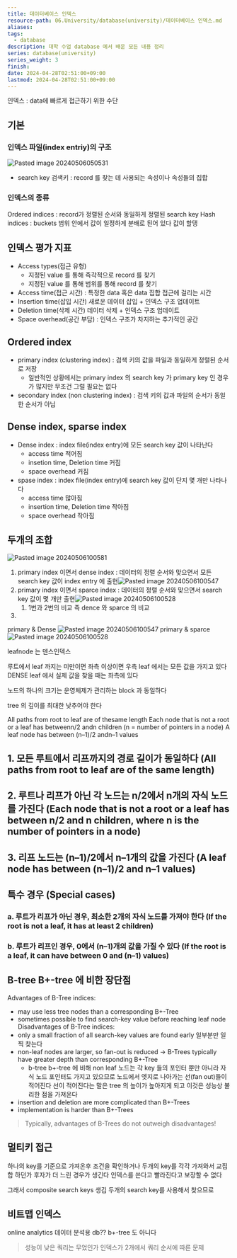 ```yaml
---
title: 데이터베이스 인덱스
resource-path: 06.University/database(university)/데이터베이스 인덱스.md
aliases:
tags:
  - database
description: 대학 수업 database 에서 배운 모든 내용 정리
series: database(university)
series_weight: 3
finish:
date: 2024-04-28T02:51:00+09:00
lastmod: 2024-04-28T02:51:00+09:00
---
```

인덱스 : data에 빠르게 접근하기 위한 수단

## 기본
### 인덱스 파일(index entriy)의 구조
![Pasted image 20240506050531](../../08.media/20240506050531.png)
- search key 검색키 : record 를 찾는 데 사용되는 속성이나 속성들의 집합
### 인덱스의 종류
Ordered indices : record가 정렬된 순서와 동일하게 정렬된 search key
Hash indices : buckets 범위 안에서 값이 일정하게 분배로 된어 있다 값이 할댕


## 인덱스 평가 지표
- Access types(접근 유형)
	-  지정된 value 를 통해 즉각적으로 record 를 찾기
	-  지정된 value 를 통해 범위를 통해 record 를 찾기
- Access time(접근 시간) : 특정한 data 혹은 data 집합 접근에 걸리는 시간
- Insertion time(삽입 시간) 새로운 데이터 삽입 + 인덱스 구조 업데이트
- Deletion time(삭제 시간) 데이터 삭제 + 인덱스 구조 업데이트
- Space overhead(공간 부담) : 인덱스 구조가 차지하는 추가적인 공간

## Ordered index
- primary index (clustering index) : 검색 키의 값을 파일과 동일하게 정렬된 순서로 저장
	- 일반적인 상황에서는 primary index 의 search key 가 primary key 인 경우가 많지만 무조건 그럴 필요는 없다
- secondary index (non clustering index) : 검색 키의 값과 파일의 순서가 동일한 순서가 아님

## Dense index, sparse index
- Dense index : index file(index entry)에 모든 search key 값이 나타난다
	- access time 적어짐
	- insetion time, Deletion time 커짐
	- space overhead 커짐
- spase index : index file(index entry)에 search key 값이 단지 몇 개만 나타나다
	- access time 많아짐
	- insertion time, Deletion time 작아짐
	- space overhead 작아짐


## 두개의 조합
![Pasted image 20240506100581](../../08.media/20240506100581.png)



1. primary index 이면서 dense index : 데이터의 정렬 순서와 맞으면서 모든 search key 값이 index entry 에 출현![Pasted image 20240506100547](../../08.media/20240506100547.png)
2. primary index 이면서 sparce index : 데이터의 정렬 순서와 맞으면서 search key 값이 몇 개만 출현![Pasted image 20240506100528](../../08.media/20240506100528.png)
	1. 1번과 2번의 비교 즉 dence 와 sparce 의 비교 
3.  

primary & Dense
![Pasted image 20240506100547](../../08.media/20240506100547.png)
primary & sparce
![Pasted image 20240506100528](../../08.media/20240506100528.png)




leafnode 는 덴스인덱스

루트에서 leaf 까지는 미만이면 좌측 이상이면 우측
leaf 에서는 모든 값을 가지고 있다 DENSE
leaf 에서 실제 값을 찾을 때는 좌측에 있다


노드의 하나의 크기는 운영체제가 관리하는 block 과 동일하다



tree 의 깊이를 최대한 낮추어야 한다

All paths from root to leaf are of thesame length
Each node that is not a root or a leaf has betweenn/2 andn children (n = number of pointers in a node)
A leaf node has between (n–1)/2 andn–1 values






## 1. 모든 루트에서 리프까지의 경로 길이가 동일하다 (All paths from root to leaf are of the same length)

## 2. 루트나 리프가 아닌 각 노드는 n/2에서 n개의 자식 노드를 가진다 (Each node that is not a root or a leaf has between n/2 and n children, where n is the number of pointers in a node)
## 3. 리프 노드는 (n–1)/2에서 n–1개의 값을 가진다 (A leaf node has between (n–1)/2 and n–1 values)

## 특수 경우 (Special cases)

### a. 루트가 리프가 아닌 경우, 최소한 2개의 자식 노드를 가져야 한다 (If the root is not a leaf, it has at least 2 children)

### b. 루트가 리프인 경우, 0에서 (n–1)개의 값을 가질 수 있다 (If the root is a leaf, it can have between 0 and (n–1) values)

















## B-tree B+-tree 에 비한 장단점

Advantages of B-Tree indices:
- may use less tree nodes than a corresponding B+-Tree
- sometimes possible to find search-key value before reaching leaf node
Disadvantages of B-Tree indices:
- only a small fraction of all search-key values are found early 일부분만 일찍 찾는다
- non-leaf nodes are larger, so fan-out is reduced → B-Trees typically have greater depth than corresponding B+-Tree 
	- b-tree b+-tree 에 비해 non leaf 노드는 각 key 들의 포인터 뿐만 아니라 자식 노드 포인터도 가지고 있으므로 노드에서 엣지로 나아가는 선(fan out)들이 적어진다 선이 적어진다는 말은 tree 의 높이가 높아지게 되고 이것은 성능상 불리한 점을 가져온다
- insertion and deletion are more complicated than B+-Trees
- implementation is harder than B+-Trees
> Typically, advantages of B-Trees do not outweigh disadvantages!



## 멀티키 접근
하나의 key를 기준으로 가져온후 조건을 확인하거나 두개의 key를 각각 가져와서 교집합 하던가
후자가 더 느린 경우가 생긴다
인덱스를 쓴다고 빨라진다고 보장할 수 없다


그래서 composite search keys 생김 두개의 search key를 사용해서 찾으므로




## 비트맵 인덱스

online analytics 데이터 분석용 db??
b+-tree 도 아니다












> 성능이 낮은 쿼리는 무었인가
> 인덱스가 2개에서 쿼리 순서에 따른 문제
